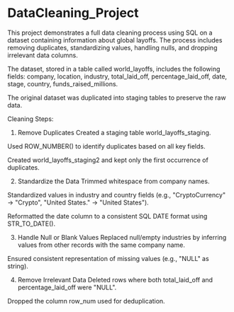 # DataCleaning_Project

This project demonstrates a full data cleaning process using SQL on a dataset containing information about global layoffs. The process includes removing duplicates, standardizing values, handling nulls, and dropping irrelevant data columns.

The dataset, stored in a table called world_layoffs, includes the following fields:
company,
location,
industry,
total_laid_off,
percentage_laid_off,
date,
stage,
country,
funds_raised_millions.

The original dataset was duplicated into staging tables to preserve the raw data.

Cleaning Steps:
1. Remove Duplicates
Created a staging table world_layoffs_staging.

Used ROW_NUMBER() to identify duplicates based on all key fields.

Created world_layoffs_staging2 and kept only the first occurrence of duplicates.

2. Standardize the Data
Trimmed whitespace from company names.

Standardized values in industry and country fields (e.g., "CryptoCurrency" → "Crypto", "United States." → "United States").

Reformatted the date column to a consistent SQL DATE format using STR_TO_DATE().

3. Handle Null or Blank Values
Replaced null/empty industries by inferring values from other records with the same company name.

Ensured consistent representation of missing values (e.g., "NULL" as string).

4. Remove Irrelevant Data
Deleted rows where both total_laid_off and percentage_laid_off were "NULL".

Dropped the column row_num used for deduplication.
